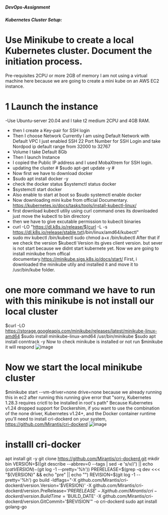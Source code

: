 ##### DevOps-Assignment ####
***Kubernetes Cluster Setup:***
# Use Minikube to create a local Kubernetes cluster. Document the initiation process.
Pre-requisites 
2CPU or more
2GB of memory
I am not using a virtual machine here because we are going to create a mini kube on an AWS EC2 instance.
# 1 Launch the instance 
-Use Ubuntu-server 20.04 and I take t2 medium 2CPU and 4GB RAM.
- then I create a Key-pair for SSH login
- Then I choose Network Currently I am using Default Network with Default VPC I just enabled SSH 22  Port Number for SSH Login and take Nordpod ip default range from 32000 to 32767
- Volume I take Default 8Gb
- Then I launch Instance
- I copied the Public IP address and I used MobaXtrem for SSH login.
- updating the cluster # $sudo apt-get update -y #
- Now first we have to download docker
- $sudo apt install docker -y
- check the docker status $systemctl status docker
- $systemctl start docker
- Also enable to start at boot so $sudo systemctl enable docker
- Now downloading mini kube from official Documentary. https://kubernetes.io/docs/tasks/tools/install-kubectl-linux/
- first download kubectl utiliy using curl command ones its downloaded just move the kubectl to bin directory
- then we have to give excutable permission to kubeclt binaries 
- curl -LO "https://dl.k8s.io/release/$(curl -L -s https://dl.k8s.io/release/stable.txt)/bin/linux/amd64/kubectl"
- sudo mv kubectl /bin/kubectl
sudo chmod a+x /bin/kubectl
After that if we check the version $kubectl Version its gives client version. but sever is not start because we didnt start kubernete yet.
Now we are going to install minikube from offical documentary.https://minikube.sigs.k8s.io/docs/start/
First, i downloaded the minikube utily and installed it and move it to  /usr/bin/kube folder.
# one more command we have to run with this minikube is not install our local cluster
$curl -LO https://storage.googleapis.com/minikube/releases/latest/minikube-linux-amd64
$sudo install minikube-linux-amd64 /usr/bin/minikube
$sudo apt install conntrack -y
Now to check minikube is installed or not run $minikube it will respond
![image](https://github.com/Sayedshazebali/DevOps-Assignment/assets/115386350/c1efb41f-a143-4f3a-a1a9-638f33d82a26)
 # Now we start the local minikube cluster
  $minikube start --vm-driver=none
  drive=none because we already running this in ec2
  after running this running give error that "sorry, Kubernetes 1.28.3 requires crictl to be installed in root's path" Because Kubernetes v1.24 dropped support for Dockershim, if you want to use the combination of the none driver, Kubernetes v1.24+, and the Docker container runtime you'll need to install cri-dockerd on your system,  https://github.com/Mirantis/cri-dockerd
  ![image](https://github.com/Sayedshazebali/DevOps-Assignment/assets/115386350/e07c986c-0451-4470-8c7e-93e622e55485)
# installl cri-docker
apt install git -y
git clone https://github.com/Mirantis/cri-dockerd.git
mkdir bin
VERSION=$((git describe --abbrev=0 --tags | sed -e 's/v//') || echo $(cat VERSION)-$(git log -1 --pretty='%h')) PRERELEASE=$(grep -q dev <<< "${VERSION}" && echo "pre" || echo "") REVISION=$(git log -1 --pretty='%h')
go build -ldflags="-X github.com/Mirantis/cri-dockerd/version.Version='$VERSION}' -X github.com/Mirantis/cri-dockerd/version.PreRelease='$PRERELEASE' -X github.com/Mirantis/cri-dockerd/version.BuildTime='$BUILD_DATE' -X github.com/Mirantis/cri-dockerd/version.GitCommit='$REVISION'" -o cri-dockerd
sudo apt  install golang-go 


  

